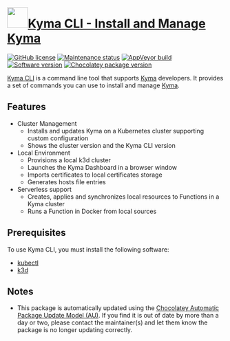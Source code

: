 # [<img src="https://cdn.jsdelivr.net/gh/dgalbraith/chocolatey-packages@d383fd7535734bf188270215b83a0aa2291e431e/icons/kyma-cli.png" width="48" height="48"/>Kyma CLI - Install and Manage Kyma](https://chocolatey.org/packages/kyma-cli)

[![GitHub license](https://img.shields.io/github/license/kyma-project/kyma-cli)](https://github.com/kyma-project/cli/blob/master/LICENCE/)
[![Maintenance status](https://img.shields.io/badge/maintained%3F-yes-green.svg)](https://github.com/dgalbraith/chocolatey-packages/graphs/commit-activity)
[![AppVeyor build](https://img.shields.io/appveyor/ci/dgalbraith/chocolatey-packages)](https://ci.appveyor.com/project/dgalbraith/chocolatey-packages)
[![Software version](https://img.shields.io/badge/version-2.15.0-blue)](https://github.com/kyma-project/cli/releases/tags/2.15.0)
[![Chocolatey package version](https://img.shields.io/chocolatey/v/kyma-cli?label=Chocolatey)](https://chocolatey.org/packages/kyma-cli)

[Kyma CLI](https://github.com/kyma-project/cli) is a command line tool that supports [Kyma](https://kyma-project.io/) developers. It provides a set of commands you can use to install and manage [Kyma](https://kyma-project.io/).

## Features

* Cluster Management
  * Installs and updates Kyma on a Kubernetes cluster supporting custom configuration
  * Shows the cluster version and the Kyma CLI version
* Local Environment
  * Provisions a local k3d cluster
  * Launches the Kyma Dashboard in a browser window
  * Imports certificates to local certificates storage
  * Generates hosts file entries
* Serverless support
  * Creates, applies and synchronizes local resources to Functions in a Kyma cluster
  * Runs a Function in Docker from local sources

## Prerequisites

To use Kyma CLI, you must install the following software:

* [kubectl](https://github.com/kubernetes/kubectl)
* [k3d](https://www.chocolatey.org/packages/k3d)

## Notes

* This package is automatically updated using the [Chocolatey Automatic Package Update Model (AU)](https://github.com/majkinetor/au/blob/master/README.md).
  If you find it is out of date by more than a day or two, please contact the maintainer(s) and let them know the package is no longer updating correctly.
